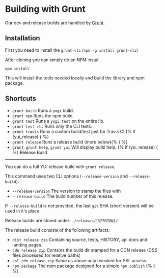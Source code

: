 Building with Grunt
==============

Our dev and release builds are handled by [Grunt](http://gruntjs.com/).

Installation
------------

First you need to install the `grunt-cli` (`npm -g install grunt-cli`)

After cloning you can simply do an NPM install.

`npm install`

This will install the tools needed locally and build the library and npm package.

Shortcuts
---------

 * `grunt build` Runs a `yogi` build.
 * `grunt npm` Runs the npm build.
 * `grunt test` Runs a `yogi test` on the entire lib.
 * `grunt test-cli` Runs only the CLI tests.
 * `grunt travis` Runs a custom build/test just for Travis CI.{% if (yui_release) { %}
 * `grunt release` Runs a release build (more below){% } %}
 * `grunt`, `grunt help`, `grunt yui` Will display build help.
{% if (yui_release) { %}
Release Build
-------------

You can do a full YUI release build with `grunt release`.

This command uses two CLI options (`--release-version` and `--release-build`).

 * `--release-version` The version to stamp the files with
 * `--release-build` The build number of this release.

If `--release-build` is not provided, the last `git` SHA (short version) will be used in it's place.

Release builds are stored under: `./releases/[VERSION]/`

The release build consists of the following artifacts:

 * `dist release zip` Containing source, tests, HISTORY, api docs and landing pages.
 * `cdn release zip` Contains the build dir stamped for a CDN release (CSS files processed for relative paths)
 * `ssl cdn release zip` Same as above only tweaked for SSL access.
 * `npm package` The npm package designed for a simple `npm publish`
{% } %}
